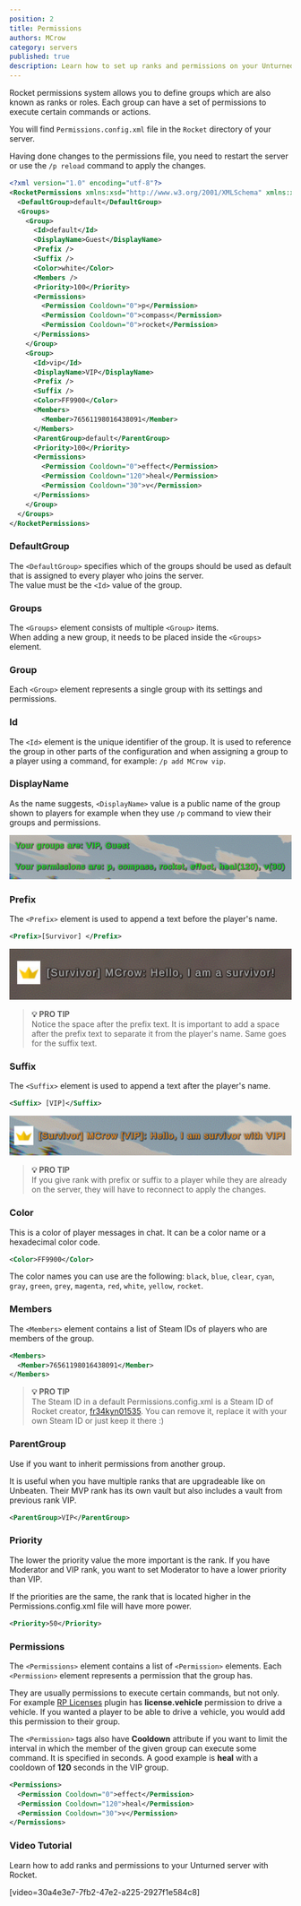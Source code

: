 ```yaml
---
position: 2
title: Permissions
authors: MCrow
category: servers
published: true
description: Learn how to set up ranks and permissions on your Unturned server with Rocket.
---
```


Rocket permissions system allows you to define groups which are also known as ranks or roles. Each group can have a set of permissions to execute certain commands or actions.  

You will find `Permissions.config.xml` file in the `Rocket` directory of your server.

Having done changes to the permissions file, you need to restart the server or use the `/p reload` command to apply the changes.

```xml
<?xml version="1.0" encoding="utf-8"?>
<RocketPermissions xmlns:xsd="http://www.w3.org/2001/XMLSchema" xmlns:xsi="http://www.w3.org/2001/XMLSchema-instance">
  <DefaultGroup>default</DefaultGroup>
  <Groups>
    <Group>
      <Id>default</Id>
      <DisplayName>Guest</DisplayName>
      <Prefix />
      <Suffix />
      <Color>white</Color>
      <Members />
      <Priority>100</Priority>
      <Permissions>
        <Permission Cooldown="0">p</Permission>
        <Permission Cooldown="0">compass</Permission>
        <Permission Cooldown="0">rocket</Permission>
      </Permissions>
    </Group>
    <Group>
      <Id>vip</Id>
      <DisplayName>VIP</DisplayName>
      <Prefix />
      <Suffix />
      <Color>FF9900</Color>
      <Members>
        <Member>76561198016438091</Member>
      </Members>
      <ParentGroup>default</ParentGroup>
      <Priority>100</Priority>
      <Permissions>
        <Permission Cooldown="0">effect</Permission>
        <Permission Cooldown="120">heal</Permission>
        <Permission Cooldown="30">v</Permission>
      </Permissions>
    </Group>
  </Groups>
</RocketPermissions>
```

### DefaultGroup
The `<DefaultGroup>` specifies which of the groups should be used as default that is assigned to every player who joins the server.  
The value must be the `<Id>` value of the group.

### Groups
The `<Groups>` element consists of multiple `<Group>` items.  
When adding a new group, it needs to be placed inside the `<Groups>` element.

### Group
Each `<Group>` element represents a single group with its settings and permissions.

### Id
The `<Id>` element is the unique identifier of the group. It is used to reference the group in other parts of the configuration and when assigning a group to a player using a command, for example: `/p add MCrow vip`.

### DisplayName
As the name suggests, `<DisplayName>` value is a public name of the group shown to players for example when they use `/p` command to view their groups and permissions.

![your groups](assets/your_groups.png "/p command output in-game")

### Prefix
The `<Prefix>` element is used to append a text before the player's name.

```xml
<Prefix>[Survivor] </Prefix>
```

![survivor prefix](assets/survivor_prefix.png "[Survivor] prefix in-game")

> **💡 PRO TIP**  
> Notice the space after the prefix text. It is important to add a space after the prefix text to separate it from the player's name. Same goes for the suffix text.

### Suffix
The `<Suffix>` element is used to append a text after the player's name.

```xml
<Suffix> [VIP]</Suffix>
```

![vip suffix](assets/vip_suffix.png "[Survivor] prefix and [VIP] suffix in-game")

> **💡 PRO TIP**  
> If you give rank with prefix or suffix to a player while they are already on the server, they will have to reconnect to apply the changes.

### Color
This is a color of player messages in chat. It can be a color name or a hexadecimal color code.

```xml
<Color>FF9900</Color>
```

The color names you can use are the following: `black`, `blue`, `clear`, `cyan`, `gray`, `green`, `grey`, `magenta`, `red`, `white`, `yellow`, `rocket`.

### Members
The `<Members>` element contains a list of Steam IDs of players who are members of the group.

```xml
<Members>
  <Member>76561198016438091</Member>
</Members>
```

> **💡 PRO TIP**  
> The Steam ID in a default Permissions.config.xml is a Steam ID of Rocket creator, [fr34kyn01535](https://steamcommunity.com/profiles/76561198016438091). You can remove it, replace it with your own Steam ID or just keep it there :)

### ParentGroup
Use <ParentGroup> if you want to inherit permissions from another group. 

It is useful when you have multiple ranks that are upgradeable like on Unbeaten. Their MVP rank has its own vault but also includes a vault from previous rank VIP. 

```xml
<ParentGroup>VIP</ParentGroup>
```

### Priority
The lower the priority value the more important is the rank. If you have Moderator and VIP rank, you want to set Moderator to have a lower priority than VIP. 

If the priorities are the same, the rank that is located higher in the Permissions.config.xml file will have more power.

```xml
<Priority>50</Priority>
```

### Permissions
The `<Permissions>` element contains a list of `<Permission>` elements. Each `<Permission>` element represents a permission that the group has.

They are usually permissions to execute certain commands, but not only.
For example [RP Licenses](https://restoremonarchy.com/plugins/rplicenses) plugin has **license.vehicle** permission to drive a vehicle. If you wanted a player to be able to drive a vehicle, you would add this permission to their group.

The `<Permission>` tags also have **Cooldown** attribute if you want to limit the interval in which the member of the given group can execute some command. It is specified in seconds. A good example is **heal** with a cooldown of **120** seconds in the VIP group.

```xml
<Permissions>
  <Permission Cooldown="0">effect</Permission>
  <Permission Cooldown="120">heal</Permission>
  <Permission Cooldown="30">v</Permission>
</Permissions>
```

### Video Tutorial
Learn how to add ranks and permissions to your Unturned server with Rocket.

[video=30a4e3e7-7fb2-47e2-a225-2927f1e584c8]